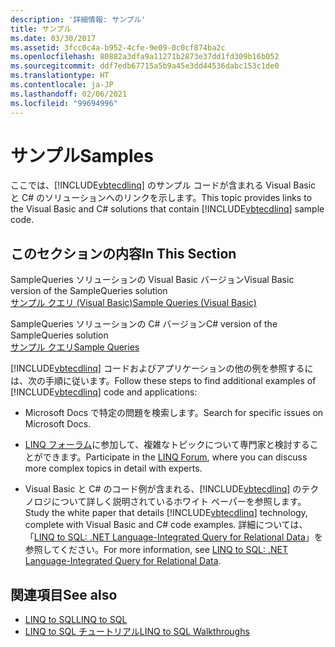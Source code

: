 ```yaml
---
description: '詳細情報: サンプル'
title: サンプル
ms.date: 03/30/2017
ms.assetid: 3fcc0c4a-b952-4cfe-9e09-0c0cf874ba2c
ms.openlocfilehash: 80882a3dfa9a11271b2873e37dd1fd309b16b052
ms.sourcegitcommit: ddf7edb67715a5b9a45e3dd44536dabc153c1de0
ms.translationtype: HT
ms.contentlocale: ja-JP
ms.lasthandoff: 02/06/2021
ms.locfileid: "99694996"
---
```

# <a name="samples"></a><span data-ttu-id="ff12e-103">サンプル</span><span class="sxs-lookup"><span data-stu-id="ff12e-103">Samples</span></span>

<span data-ttu-id="ff12e-104">ここでは、[!INCLUDE[vbtecdlinq](../../../../../../includes/vbtecdlinq-md.md)] のサンプル コードが含まれる Visual Basic と C# のソリューションへのリンクを示します。</span><span class="sxs-lookup"><span data-stu-id="ff12e-104">This topic provides links to the Visual Basic and C# solutions that contain [!INCLUDE[vbtecdlinq](../../../../../../includes/vbtecdlinq-md.md)] sample code.</span></span>  
  
## <a name="in-this-section"></a><span data-ttu-id="ff12e-105">このセクションの内容</span><span class="sxs-lookup"><span data-stu-id="ff12e-105">In This Section</span></span>  

 <span data-ttu-id="ff12e-106">SampleQueries ソリューションの Visual Basic バージョン</span><span class="sxs-lookup"><span data-stu-id="ff12e-106">Visual Basic version of the SampleQueries solution</span></span>  
 [<span data-ttu-id="ff12e-107">サンプル クエリ (Visual Basic)</span><span class="sxs-lookup"><span data-stu-id="ff12e-107">Sample Queries (Visual Basic)</span></span>](../../../../../visual-basic/programming-guide/language-features/linq/introduction-to-linq.md)  
  
 <span data-ttu-id="ff12e-108">SampleQueries ソリューションの C# バージョン</span><span class="sxs-lookup"><span data-stu-id="ff12e-108">C# version of the SampleQueries solution</span></span>  
 <span data-ttu-id="ff12e-109">[サンプル クエリ](/previous-versions/visualstudio/visual-studio-2008/bb397972(v=vs.90))</span><span class="sxs-lookup"><span data-stu-id="ff12e-109">[Sample Queries](/previous-versions/visualstudio/visual-studio-2008/bb397972(v=vs.90))</span></span>  
  
 <span data-ttu-id="ff12e-110">[!INCLUDE[vbtecdlinq](../../../../../../includes/vbtecdlinq-md.md)] コードおよびアプリケーションの他の例を参照するには、次の手順に従います。</span><span class="sxs-lookup"><span data-stu-id="ff12e-110">Follow these steps to find additional examples of [!INCLUDE[vbtecdlinq](../../../../../../includes/vbtecdlinq-md.md)] code and applications:</span></span>  
  
- <span data-ttu-id="ff12e-111">Microsoft Docs で特定の問題を検索します。</span><span class="sxs-lookup"><span data-stu-id="ff12e-111">Search for specific issues on Microsoft Docs.</span></span>  
  
- <span data-ttu-id="ff12e-112">[LINQ フォーラム](https://social.msdn.microsoft.com/forums/en-us/home?forum=linqtosql)に参加して、複雑なトピックについて専門家と検討することができます。</span><span class="sxs-lookup"><span data-stu-id="ff12e-112">Participate in the [LINQ Forum](https://social.msdn.microsoft.com/forums/en-us/home?forum=linqtosql), where you can discuss more complex topics in detail with experts.</span></span>  
  
- <span data-ttu-id="ff12e-113">Visual Basic と C# のコード例が含まれる、[!INCLUDE[vbtecdlinq](../../../../../../includes/vbtecdlinq-md.md)] のテクノロジについて詳しく説明されているホワイト ペーパーを参照します。</span><span class="sxs-lookup"><span data-stu-id="ff12e-113">Study the white paper that details [!INCLUDE[vbtecdlinq](../../../../../../includes/vbtecdlinq-md.md)] technology, complete with Visual Basic and C# code examples.</span></span> <span data-ttu-id="ff12e-114">詳細については、「[LINQ to SQL: .NET Language-Integrated Query for Relational Data](/previous-versions/dotnet/articles/bb425822(v=msdn.10))」を参照してください。</span><span class="sxs-lookup"><span data-stu-id="ff12e-114">For more information, see [LINQ to SQL: .NET Language-Integrated Query for Relational Data](/previous-versions/dotnet/articles/bb425822(v=msdn.10)).</span></span>  
  
## <a name="see-also"></a><span data-ttu-id="ff12e-115">関連項目</span><span class="sxs-lookup"><span data-stu-id="ff12e-115">See also</span></span>

- [<span data-ttu-id="ff12e-116">LINQ to SQL</span><span class="sxs-lookup"><span data-stu-id="ff12e-116">LINQ to SQL</span></span>](index.md)
- <span data-ttu-id="ff12e-117">[LINQ to SQL チュートリアル](/previous-versions/visualstudio/visual-studio-2008/bb386295(v=vs.90))</span><span class="sxs-lookup"><span data-stu-id="ff12e-117">[LINQ to SQL Walkthroughs](/previous-versions/visualstudio/visual-studio-2008/bb386295(v=vs.90))</span></span>
